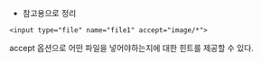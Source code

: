 * 참고용으로 정리 

```
<input type="file" name="file1" accept="image/*">
```

accept 옵션으로 어떤 파일을 넣어야하는지에 대한 힌트를 제공할 수 있다. 
